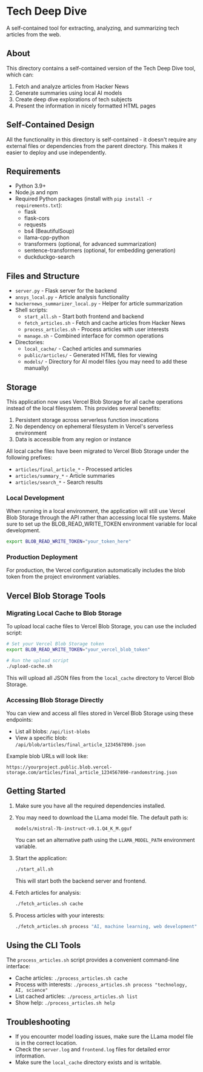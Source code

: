 # Tech Deep Dive

A self-contained tool for extracting, analyzing, and summarizing tech articles from the web.

## About

This directory contains a self-contained version of the Tech Deep Dive tool, which can:
1. Fetch and analyze articles from Hacker News
2. Generate summaries using local AI models
3. Create deep dive explorations of tech subjects
4. Present the information in nicely formatted HTML pages

## Self-Contained Design

All the functionality in this directory is self-contained - it doesn't require any external files or dependencies from the parent directory. This makes it easier to deploy and use independently.

## Requirements

- Python 3.9+
- Node.js and npm
- Required Python packages (install with `pip install -r requirements.txt`):
  - flask
  - flask-cors
  - requests
  - bs4 (BeautifulSoup)
  - llama-cpp-python
  - transformers (optional, for advanced summarization)
  - sentence-transformers (optional, for embedding generation)
  - duckduckgo-search

## Files and Structure

- `server.py` - Flask server for the backend
- `ansys_local.py` - Article analysis functionality
- `hackernews_summarizer_local.py` - Helper for article summarization
- Shell scripts:
  - `start_all.sh` - Start both frontend and backend
  - `fetch_articles.sh` - Fetch and cache articles from Hacker News
  - `process_articles.sh` - Process articles with user interests
  - `manage.sh` - Combined interface for common operations
- Directories:
  - `local_cache/` - Cached articles and summaries
  - `public/articles/` - Generated HTML files for viewing
  - `models/` - Directory for AI model files (you may need to add these manually)

## Storage

This application now uses Vercel Blob Storage for all cache operations instead of the local filesystem. This provides several benefits:

1. Persistent storage across serverless function invocations
2. No dependency on ephemeral filesystem in Vercel's serverless environment
3. Data is accessible from any region or instance

All local cache files have been migrated to Vercel Blob Storage under the following prefixes:

- `articles/final_article_*` - Processed articles
- `articles/summary_*` - Article summaries
- `articles/search_*` - Search results

### Local Development

When running in a local environment, the application will still use Vercel Blob Storage through the API rather than accessing local file systems. Make sure to set up the BLOB_READ_WRITE_TOKEN environment variable for local development.

```sh
export BLOB_READ_WRITE_TOKEN="your_token_here"
```

### Production Deployment

For production, the Vercel configuration automatically includes the blob token from the project environment variables.

## Vercel Blob Storage Tools

### Migrating Local Cache to Blob Storage

To upload local cache files to Vercel Blob Storage, you can use the included script:

```bash
# Set your Vercel Blob Storage token
export BLOB_READ_WRITE_TOKEN="your_vercel_blob_token"

# Run the upload script
./upload-cache.sh
```

This will upload all JSON files from the `local_cache` directory to Vercel Blob Storage.

### Accessing Blob Storage Directly

You can view and access all files stored in Vercel Blob Storage using these endpoints:

- List all blobs: `/api/list-blobs`
- View a specific blob: `/api/blob/articles/final_article_1234567890.json`

Example blob URLs will look like:
```
https://yourproject.public.blob.vercel-storage.com/articles/final_article_1234567890-randomstring.json
```

## Getting Started

1. Make sure you have all the required dependencies installed.

2. You may need to download the LLama model file. The default path is:
   ```
   models/mistral-7b-instruct-v0.1.Q4_K_M.gguf
   ```
   You can set an alternative path using the `LLAMA_MODEL_PATH` environment variable.

3. Start the application:
   ```bash
   ./start_all.sh
   ```
   This will start both the backend server and frontend.

4. Fetch articles for analysis:
   ```bash
   ./fetch_articles.sh cache
   ```

5. Process articles with your interests:
   ```bash
   ./fetch_articles.sh process "AI, machine learning, web development"
   ```

## Using the CLI Tools

The `process_articles.sh` script provides a convenient command-line interface:

- Cache articles: `./process_articles.sh cache`
- Process with interests: `./process_articles.sh process "technology, AI, science"`
- List cached articles: `./process_articles.sh list`
- Show help: `./process_articles.sh help`

## Troubleshooting

- If you encounter model loading issues, make sure the LLama model file is in the correct location.
- Check the `server.log` and `frontend.log` files for detailed error information.
- Make sure the `local_cache` directory exists and is writable. 